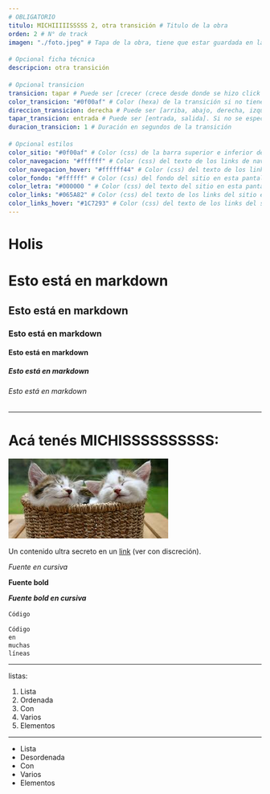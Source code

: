 ```yaml
---
# OBLIGATORIO
titulo: MICHIIIIISSSSS 2, otra transición # Titulo de la obra
orden: 2 # N° de track
imagen: "./foto.jpeg" # Tapa de la obra, tiene que estar guardada en la misma carpeta

# Opcional ficha técnica
descripcion: otra transición

# Opcional transicion
transicion: tapar # Puede ser [crecer (crece desde donde se hizo click con un círculo hasta cubrir la pantalla), cubrir (una imagen/rectángulo que cubre toda la pantalla se desliza en alguna dirección), tapar (la página que entra o la que sale está cubriendo a la otra), fade]. Si no se especifica, es crecer por defecto
color_transicion: "#0f00af" # Color (hexa) de la transición si no tiene imagen, es #000000 por defecto. Válido para transiciones [crecer, cubrir (sin imagen)]
direccion_transicion: derecha # Puede ser [arriba, abajo, derecha, izquierda]. Si no se especifíca, es derecha por defecto. Válido para [cubrir]
tapar_transicion: entrada # Puede ser [entrada, salida]. Si no se especifíca, es entrada por defecto. Válido para [tapar]
duracion_transicion: 1 # Duración en segundos de la transición

# Opcional estilos
color_sitio: "#0f00af" # Color (css) de la barra superior e inferior del sitio en esta pantalla, es #000000 por defecto.
color_navegacion: "#ffffff" # Color (css) del texto de los links de navegación en esta pantalla, es #ffffff por defecto.
color_navegacion_hover: "#ffffff44" # Color (css) del texto de los links de navegación cuando se les pasa el mouse encima en esta pantalla, es #eeeeee44 por defecto.
color_fondo: "#ffffff" # Color (css) del fondo del sitio en esta pantalla, es #ffffff por defecto.
color_letra: "#000000 " # Color (css) del texto del sitio en esta pantalla, es #000000 por defecto.
color_links: "#065A82" # Color (css) del texto de los links del sitio en esta pantalla, es #065A82 por defecto.
color_links_hover: "#1C7293" # Color (css) del texto de los links del sitio cuando se les pasa el mouse encima en esta pantalla, es #1C7293 por defecto.
---
```


# Holis

# Esto está en markdown
## Esto está en markdown
### Esto está en markdown
#### Esto está en markdown
##### Esto está en markdown
###### Esto está en markdown

---

# Acá tenés MICHISSSSSSSSSS:

![michis](./foto.jpeg)

Un contenido ultra secreto en un [link](https://www.youtube.com/watch?v=dQw4w9WgXcQ) (ver con discreción).

*Fuente en cursiva*

**Fuente bold**

_**Fuente bold en cursiva**_

`Código`

```
Código
en
muchas
líneas
```

---

listas:

1. Lista
2. Ordenada
3. Con
4. Varios
5. Elementos

---

- Lista
- Desordenada
- Con
- Varios
- Elementos

